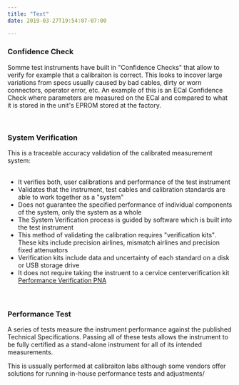 ```yaml
---
title: "Text"
date: 2019-03-27T19:54:07-07:00

---
```


### Confidence Check
 
 Somme test instruments have built in "Confidence Checks" that allow to verify for example that a calibraiton is correct. This looks to incover large variations from specs usually caused by bad cables, dirty or worn connectors, operator error, etc. An example of this is an ECal Confidence Check where parameters are measured on the ECal and compared to what it is stored in the unit's EPROM stored at the factory.<p><br/></p>

### System Verification

 This is a traceable accuracy validation of the calibrated measurement system:<br><br>
  - It verifies both, user calibrations and performance of the test instrument <br>
  - Validates that the instrument, test cables and calibration standards are able to work together as a "system"<br>
  - Does not guarantee the specified performance of individual components of the system, only the system as a whole
  - The System Verification process is guided by software which is built into the test instrument<br>
  - This method of validating the calibration requires "verification kits". These kits include precision airlines, mismatch airlines and precision fixed attenuators<br>
  - Verification kits include data and uncertainty of each standard on a disk or USB storage drive<br>
  - It does not require taking the instruent to a cervice centerverification kit<br>
  [Performance Verification PNA](http://na.support.keysight.com/pna/pna_testing.html)
<br><br><br>

### Performance Test

A series of tests measure the instrument performance against the published Technical Specifications. Passing all of these tests allows the instrument to be fully certified as a stand-alone instrument for all of its intended measurements.

This is ussually performed at calibraiton labs although some vendors offer solutions for running in-house performance tests and adjustments/

